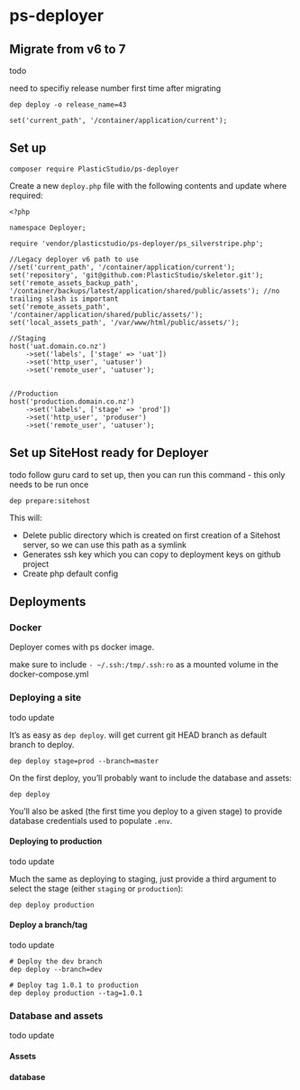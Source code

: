 # ps-deployer

## Migrate from v6 to 7

todo

need to specifiy release number first time after migrating

```
dep deploy -o release_name=43
```

```
set('current_path', '/container/application/current');
```


## Set up

`composer require PlasticStudio/ps-deployer`

Create a new `deploy.php` file with the following contents and update where required:

```
<?php

namespace Deployer;

require 'vendor/plasticstudio/ps-deployer/ps_silverstripe.php';

//Legacy deployer v6 path to use
//set('current_path', '/container/application/current');
set('repository', 'git@github.com:PlasticStudio/skeletor.git');
set('remote_assets_backup_path', '/container/backups/latest/application/shared/public/assets'); //no trailing slash is important
set('remote_assets_path', '/container/application/shared/public/assets/');
set('local_assets_path', '/var/www/html/public/assets/');

//Staging
host('uat.domain.co.nz')
    ->set('labels', ['stage' => 'uat'])
    ->set('http_user', 'uatuser')
    ->set('remote_user', 'uatuser');


//Production
host('production.domain.co.nz')
    ->set('labels', ['stage' => 'prod'])
    ->set('http_user', 'produser')
    ->set('remote_user', 'uatuser');

```



## Set up SiteHost ready for Deployer

todo
follow guru card to set up, then you can run this command - this only needs to be run once

`dep prepare:sitehost`

This will:

- Delete public directory which is created on first creation of a Sitehost server, so we can use this path as a symlink
- Generates ssh key which you can copy to deployment keys on github project
- Create php default config 




## Deployments

### Docker
Deployer comes with ps docker image.

make sure to include `- ~/.ssh:/tmp/.ssh:ro` as a mounted volume in the docker-compose.yml 


### Deploying a site

todo update

It’s as easy as `dep deploy`.  will get current git HEAD branch as default branch to deploy.

```
dep deploy stage=prod --branch=master
```

On the first deploy, you’ll probably want to include the database and assets:

```
dep deploy
```

You’ll also be asked (the first time you deploy to a given stage) to provide database credentials used to populate `.env`.

#### Deploying to production

todo update

Much the same as deploying to staging, just provide a third argument to select the stage (either `staging` or `production`):

```
dep deploy production
```

#### Deploy a branch/tag

todo update

```
# Deploy the dev branch
dep deploy --branch=dev

# Deploy tag 1.0.1 to production
dep deploy production --tag=1.0.1
```


### Database and assets

todo update

#### Assets


#### database
